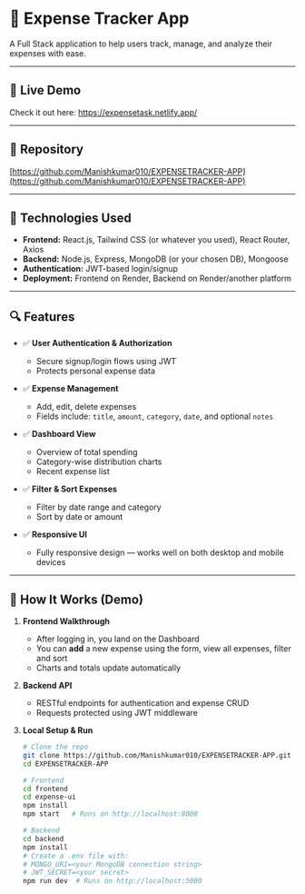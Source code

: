 # 💸 Expense Tracker App

A Full Stack application to help users track, manage, and analyze their expenses with ease.

---

## 🔗 Live Demo

Check it out here: https://expensetask.netlify.app/

---

## 📁 Repository

[https://github.com/Manishkumar010/EXPENSETRACKER-APP](https://github.com/Manishkumar010/EXPENSETRACKER-APP)

---

## 🚀 Technologies Used

- **Frontend:** React.js, Tailwind CSS (or whatever you used), React Router, Axios  
- **Backend:** Node.js, Express, MongoDB (or your chosen DB), Mongoose  
- **Authentication:** JWT-based login/signup  
- **Deployment:** Frontend on Render, Backend on Render/another platform

---

## 🔍 Features

- ✅ **User Authentication & Authorization**  
  - Secure signup/login flows using JWT  
  - Protects personal expense data

- ✅ **Expense Management**  
  - Add, edit, delete expenses  
  - Fields include: `title`, `amount`, `category`, `date`, and optional `notes`

- ✅ **Dashboard View**  
  - Overview of total spending  
  - Category-wise distribution charts  
  - Recent expense list

- ✅ **Filter & Sort Expenses**  
  - Filter by date range and category  
  - Sort by date or amount

- ✅ **Responsive UI**  
  - Fully responsive design — works well on both desktop and mobile devices  

---

## 🧩 How It Works (Demo)

1. **Frontend Walkthrough**  
   - After logging in, you land on the Dashboard  
   - You can **add** a new expense using the form, view all expenses, filter and sort  
   - Charts and totals update automatically

2. **Backend API**  
   - RESTful endpoints for authentication and expense CRUD  
   - Requests protected using JWT middleware

3. **Local Setup & Run**  
   ```bash
   # Clone the repo
   git clone https://github.com/Manishkumar010/EXPENSETRACKER-APP.git
   cd EXPENSETRACKER-APP
   
   # Frontend
   cd frontend
   cd expense-ui
   npm install
   npm start   # Runs on http://localhost:8000

   # Backend
   cd backend
   npm install
   # Create a .env file with:
   # MONGO_URI=<your MongoDB connection string>
   # JWT_SECRET=<your secret>
   npm run dev  # Runs on http://localhost:5000
